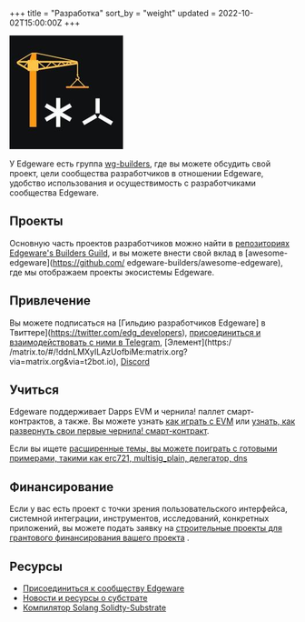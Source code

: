 +++
title = "Разработка"
sort_by = "weight"
updated = 2022-10-02T15:00:00Z
+++

![Edgeware Builders Guild](../../.gitbook/assets/edgeware_builders_guild_logo.jpeg)

У Edgeware есть группа [wg-builders](https://commonwealth.im/edgeware/discussions/wg-builders), где вы можете обсудить свой проект, цели сообщества разработчиков в отношении Edgeware, удобство использования и осуществимость с разработчиками сообщества Edgeware.

## Проекты

Основную часть проектов разработчиков можно найти в [репозиториях Edgeware's Builders Guild](https://github.com/edgeware-builders/), и вы можете внести свой вклад в [awesome-edgeware](https://github.com/ edgeware-builders/awesome-edgeware), где мы отображаем проекты экосистемы Edgeware.

## Привлечение

Вы можете подписаться на [Гильдию разработчиков Edgeware] в Твиттере](https://twitter.com/edg_developers), [присоединиться и взаимодействовать с ними в Telegram](https://t.me/edg_developers), [Элемент](https:/ /matrix.to/#/!ddnLMXyILAzUofbiMe:matrix.org?via=matrix.org&via=t2bot.io), [Discord](https://discord.gg/njDnHDk)

## Учиться

Edgeware поддерживает Dapps EVM и чернила! паллет смарт-контрактов, а также. Вы можете узнать [как играть с EVM](https://contracts.edgewa.re/#/4/evm-introduction) или [узнать, как развернуть свои первые чернила! смарт-контракт](https://contracts.edgewa.re/#/0/introduction).

Если вы ищете [расширенные темы, вы можете поиграть с готовыми примерами, такими как erc721, multisig\_plain, делегатор, dns](https://contracts.edgewa.re/#/3/introduction)

## Финансирование

Если у вас есть проект с точки зрения пользовательского интерфейса, системной интеграции, инструментов, исследований, конкретных приложений, вы можете подать заявку на [строительные проекты для грантового финансирования вашего проекта](https://github.com/edgeware-builders/construction-projects) .

## Ресурсы

- [Присоединиться к сообществу Edgeware](https://linktr.ee/edg_developers)
- [Новости и ресурсы о субстрате](https://substrate.dev/awesome-substrate/)
- [Компилятор Solang Solidty-Substrate](https://github.com/hyperledger-labs/solang)
